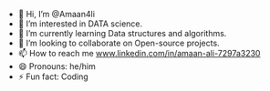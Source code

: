 - 👋 Hi, I’m @Amaan4li
- 👀 I’m interested in DATA science.
- 🌱 I’m currently learning Data structures and algorithms.
- 💞️ I’m looking to collaborate on Open-source projects.
- 📫 How to reach me www.linkedin.com/in/amaan-ali-7297a3230
- 😄 Pronouns: he/him
- ⚡ Fun fact: Coding

<!---
Amaan4li/Amaan4li is a ✨ special ✨ repository because its `README.md` (this file) appears on your GitHub profile.
You can click the Preview link to take a look at your changes.
--->
